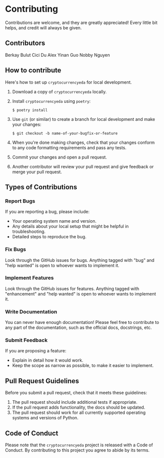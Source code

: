 # Contributing

Contributions are welcome, and they are greatly appreciated! Every little bit
helps, and credit will always be given.

## Contributors
Berkay Bulut
Cici Du
Alex Yinan Guo
Nobby Nguyen

## How to contribute

Here's how to set up `cryptocurrencyeda` for local development.

1. Download a copy of `cryptocurrencyeda` locally.
2. Install `cryptocurrencyeda` using `poetry`:

    ```console
    $ poetry install
    ```

3. Use `git` (or similar) to create a branch for local development and make your changes:

    ```console
    $ git checkout -b name-of-your-bugfix-or-feature
    ```
    
4. When you're done making changes, check that your changes conform to any code formatting requirements and pass any tests.

5. Commit your changes and open a pull request.

6. Another contributor will review your pull request and give feedback or merge your pull request. 

## Types of Contributions

### Report Bugs

If you are reporting a bug, please include:

* Your operating system name and version.
* Any details about your local setup that might be helpful in troubleshooting.
* Detailed steps to reproduce the bug.

### Fix Bugs

Look through the GitHub issues for bugs. Anything tagged with "bug" and "help
wanted" is open to whoever wants to implement it.

### Implement Features

Look through the GitHub issues for features. Anything tagged with "enhancement"
and "help wanted" is open to whoever wants to implement it.

### Write Documentation

You can never have enough documentation! Please feel free to contribute to any
part of the documentation, such as the official docs, docstrings, etc.

### Submit Feedback

If you are proposing a feature:

* Explain in detail how it would work.
* Keep the scope as narrow as possible, to make it easier to implement.

## Pull Request Guidelines

Before you submit a pull request, check that it meets these guidelines:

1. The pull request should include additional tests if appropriate.
2. If the pull request adds functionality, the docs should be updated.
3. The pull request should work for all currently supported operating systems and versions of Python.

## Code of Conduct

Please note that the `cryptocurrencyeda` project is released with a 
Code of Conduct. By contributing to this project you agree to abide by its terms.
